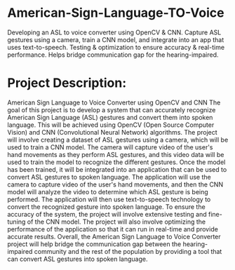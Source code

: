 # American-Sign-Language-TO-Voice
 Developing an ASL to voice converter using OpenCV & CNN. Capture ASL gestures using a camera, train a CNN model, and integrate into an app that uses text-to-speech. Testing & optimization to ensure accuracy & real-time performance. Helps bridge communication gap for the hearing-impaired.

# Project Description:<br/>
American Sign Language to Voice Converter using OpenCV and CNN
The goal of this project is to develop a system that can accurately recognize American Sign Language (ASL) gestures and convert them into spoken language. This will be achieved using OpenCV (Open Source Computer Vision) and CNN (Convolutional Neural Network) algorithms.
The project will involve creating a dataset of ASL gestures using a camera, which will be used to train a CNN model. The camera will capture video of the user's hand movements as they perform ASL gestures, and this video data will be used to train the model to recognize the different gestures.
Once the model has been trained, it will be integrated into an application that can be used to convert ASL gestures to spoken language. The application will use the camera to capture video of the user's hand movements, and then the CNN model will analyze the video to determine which ASL gesture is being performed. The application will then use text-to-speech technology to convert the recognized gesture into spoken language.
To ensure the accuracy of the system, the project will involve extensive testing and fine-tuning of the CNN model. The project will also involve optimizing the performance of the application so that it can run in real-time and provide accurate results.
Overall, the American Sign Language to Voice Converter project will help bridge the communication gap between the hearing-impaired community and the rest of the population by providing a tool that can convert ASL gestures into spoken language.
